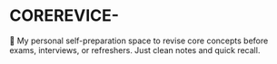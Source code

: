 # COREREVICE-
🧠 My personal self-preparation space to revise core concepts before exams, interviews, or refreshers. Just clean notes and quick recall.
